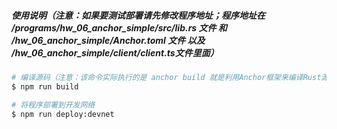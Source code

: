 ##### 使用说明（注意：如果要测试部署请先修改程序地址；程序地址在 /programs/hw_06_anchor_simple/src/lib.rs 文件 和 /hw_06_anchor_simple/Anchor.toml 文件 以及 /hw_06_anchor_simple/client/client.ts文件里面）
```bash
# 编译源码（注意：该命令实际执行的是 anchor build 就是利用Anchor框架来编译Rust源码）
$ npm run build

# 将程序部署到开发网络
$ npm run deploy:devnet
```